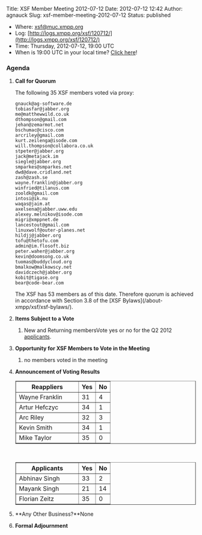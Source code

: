 Title: XSF Member Meeting 2012-07-12
Date: 2012-07-12 12:42
Author: agnauck
Slug: xsf-member-meeting-2012-07-12
Status: published

-   <span>Where</span>: [xsf@muc.xmpp.org  
   ](xmpp:xsf@muc.xmpp.org?join)
-   Log:
    [http://logs.xmpp.org/xsf/120712/](http://logs.xmpp.org/xsf/120712/)
-   Time: Thursday, 2012-07-12, 19:00 UTC
-   When is 19:00 UTC in your local time? [Click
    here](http://www.worldtimeserver.com/)!

### Agenda

1.  **Call for Quorum**

    The following 35 XSF members voted via proxy:

        gnauck@ag-software.de
        tobiasfar@jabber.org
        me@matthewwild.co.uk
        dthompson@gmail.com
        jehan@zemarmot.net
        bschumac@cisco.com
        arcriley@gmail.com
        kurt.zeilenga@isode.com
        will.thompson@collabora.co.uk
        stpeter@jabber.org
        jack@metajack.im
        siegle@jabber.org
        smparkes@smparkes.net
        dwd@dave.cridland.net
        zash@zash.se
        wayne.franklin@jabber.org
        winfried@tilanus.com
        zooldk@gmail.com
        intosi@ik.nu
        waqas@jaim.at
        axelsena@jabber.uww.edu
        alexey.melnikov@isode.com
        migri@xmppnet.de
        lancestout@gmail.com
        linuxwolf@outer-planes.net
        hildjj@jabber.org
        tofu@thetofu.com
        admin@im.flosoft.biz
        peter.waher@jabber.org
        kevin@doomsong.co.uk
        tuomas@buddycloud.org
        bmalkow@malkowscy.net
        davidczech@jabber.org
        kobit@tigase.org
        bear@code-bear.com

    <p>
    The XSF has 53 members as of this date. Therefore quorum is achieved
    in accordance with Section 3.8 of the [XSF
    Bylaws](/about-xmpp/xsf/xsf-bylaws/).

2.  **Items Subject to a Vote**
    1.  New and Returning membersVote yes or no for the Q2 2012
        [applicants](http://wiki.xmpp.org/web/Membership_Applications_Q2_2012).

3.  **Opportunity for XSF Members to Vote in the Meeting**
    1.  no members voted in the meeting

4.  **Announcement of Voting Results**  

    <table border="1" cellspacing="0" cellpadding="3">
    <tbody>
    <tr>
    <th style="width: 150px;">
    Reappliers

    </th>
    <th>
    Yes

    </th>
    <th>
    No

    </th>
    </tr>
    <tr>
    <td>
    Wayne Franklin

    </td>
    <td>
    31

    </td>
    <td>
    4

    </td>
    </tr>
    <tr>
    <td>
    Artur Hefczyc

    </td>
    <td>
    34

    </td>
    <td>
    1

    </td>
    </tr>
    <tr>
    <td>
    Arc Riley

    </td>
    <td>
    32

    </td>
    <td>
    3

    </td>
    </tr>
    <tr>
    <td>
    Kevin Smith

    </td>
    <td>
    34

    </td>
    <td>
    1

    </td>
    </tr>
    <tr>
    <td>
    Mike Taylor

    </td>
    <td>
    35

    </td>
    <td>
    0

    </td>
    </tr>
    </tbody>
    </table>
     

    <table border="1" cellspacing="0" cellpadding="3">
    <tbody>
    <tr>
    <th style="width: 150px; height: 27px;">
    Applicants

    </th>
    <th style="height: 27px;">
    Yes

    </th>
    <th style="height: 27px;">
    No

    </th>
    </tr>
    <tr>
    <td style="height: 27px;">
    Abhinav Singh

    </td>
    <td style="height: 27px;">
    33

    </td>
    <td style="height: 27px;">
    2

    </td>
    </tr>
    <tr>
    <td style="height: 27px;">
    Mayank Singh

    </td>
    <td style="height: 27px;">
    21

    </td>
    <td style="height: 27px;">
    14

    </td>
    </tr>
    <tr>
    <td style="height: 27px;">
    Florian Zeitz

    </td>
    <td style="height: 27px;">
    35

    </td>
    <td style="height: 27px;">
    0

    </td>
    </tr>
    </tbody>
    </table>
5.  **Any Other Business?**None
6.  **Formal Adjournment**

